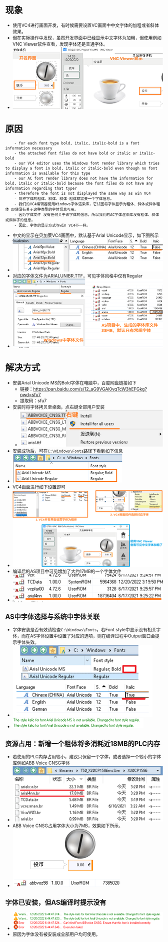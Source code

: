 # 现象
- 使用VC4进行画面开发，有时候需要设置VC画面中中文字体的加粗或者斜体效果。
- 但在实际操作中发现，虽然开发界面中已经显示中文字体为加粗，但使用例如VNC Viewer软件查看，发现字体还是普通字体。
- ![](FILES/013VC4画面中文字体如何显示加粗效果/image-20221220163533038.png)

# 原因
```
    - for each font type bold, italic, italic-bold is a font information necessary
    - the attached font files do not have bold or italic or italic-bold
    - our VC4 editor uses the Windows font render library which tries to display a font in bold, italic or italic-bold even though no font information is available for this type
    - our AC font render library does not have the information for bold, italic or italic-bold because the font files do not have any information regarding that typer
    - therefore the font is not displayed the same way as win VC4
    - 每种字体的粗体、斜体、斜体-粗体都需要一个字体信息。
    - 我们的VC4编辑器使用Windows字体渲染库，它试图将字体显示为粗体、斜体或斜体粗体 即使没有关于这种类型的字体信息可用。
    - 因为字体文件 没有任何关于该字体的信息，所以我们的AC字体渲染库没有粗体、斜体或斜体字的信息。
    - 因此，字体的显示方式与win VC4不一样。
```

- 中文的显示在贝加莱VC4画面中，默认基于Arial Unicode显示，如下图所示
- ![](FILES/013VC4画面中文字体如何显示加粗效果/image-20221220165041001.png)
- 对应的字体文件为ARIALUNIBR.TTF，可见字体风格中仅有Regular
- ![](FILES/013VC4画面中文字体如何显示加粗效果/image-20221220165444634.png)
# 解决方式
- 安装Arial Unicode MS的Bold字体在电脑中，百度网盘链接如下
    - 链接：https://pan.baidu.com/s/12_aG9VGAl0vqTcW3hEFGkg?pwd=sfu7 
    - 提取码：sfu7 
- 安装时将字体拷贝至桌面，点右键全部用户安装
    - ![](FILES/013VC4画面中文字体如何显示加粗效果/image-20221220184904833.png)
- 安装成功后，可在`C:\Windows\Fonts`路径下看到如下信息
- ![](FILES/013VC4画面中文字体如何显示加粗效果/image-20221220165859257.png)
- VC4画面进行如下设置即可
- ![](FILES/013VC4画面中文字体如何显示加粗效果/image-20221220171858347.png)
- 编译后的AS项目中可见增加了大约17MB的一个字体文件
- ![](FILES/013VC4画面中文字体如何显示加粗效果/image-20221220172042540.png)
## AS中字体选择与系统中字体关联
- 字体安装是否有效请检查`C:\Windows\Fonts`，若Font style中显示没有相关字体，而在AS字体设置中设置了对应的选项，则在编译过程中Output窗口会提示字体失效。
- ![](FILES/013VC4画面中文字体如何显示加粗效果/image-20221220172519121.png)
- ![](FILES/013VC4画面中文字体如何显示加粗效果/image-20221220172139222.png)
## 资源占用：新增一个粗体将多消耗近18MB的PLC内存
- 若使用的PLC内存占用较小，建议只保留一个字体，或者选择一个较小的字体库例如ABB Voice CNSG字体
- ![](FILES/013VC4画面中文字体如何显示加粗效果/image-20221220183149729.png)
- ABB Voice CNSG占用字体大小为7MB，效果如下所示。
- ![](FILES/013VC4画面中文字体如何显示加粗效果/image-20221220190356487.png)


## 字体已安装，但AS编译时提示没有
- ![](FILES/013VC4画面中文字体如何显示加粗效果/image-20221220185801273.png)
- 原因为字体没有被安装成全部用户均可使用。













